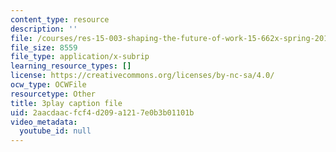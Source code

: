 ```yaml
---
content_type: resource
description: ''
file: /courses/res-15-003-shaping-the-future-of-work-15-662x-spring-2016/2aacdaacfcf4d209a1217e0b3b01101b_uc8kW2iDA3A.srt
file_size: 8559
file_type: application/x-subrip
learning_resource_types: []
license: https://creativecommons.org/licenses/by-nc-sa/4.0/
ocw_type: OCWFile
resourcetype: Other
title: 3play caption file
uid: 2aacdaac-fcf4-d209-a121-7e0b3b01101b
video_metadata:
  youtube_id: null
---
```

